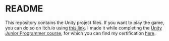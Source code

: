 # README

This repository contains the Unity project files. If you want to play the game, you can do so on Itch.io using [this link](https://owengretz.itch.io/smile). I made it while completing the [Unity Junior Programmer course](https://learn.unity.com/pathway/junior-programmer), for which you can find my certification [here](https://www.credly.com/badges/d8d2a3af-bf72-4009-9ac0-1147b1be9334?source=linked_in_profile).


